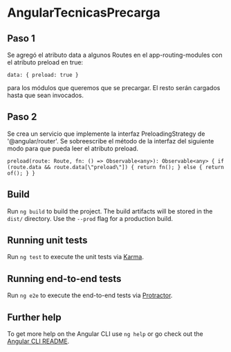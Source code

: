 # AngularTecnicasPrecarga

## Paso 1

Se agregó el atributo data a algunos Routes en el app-routing-modules con el atributo preload en true:

`data: { preload: true }` 

para los módulos que queremos que se precargar. El resto serán cargados hasta que sean invocados.

## Paso 2

Se crea un servicio que implemente la interfaz PreloadingStrategy de '@angular/router'. Se sobreescribe el método de la interfaz del siguiente modo para que pueda leer el atributo preload.

`preload(route: Route, fn: () => Observable<any>): Observable<any> {
    if (route.data && route.data[\"preload\"]) {
      return fn();
    } else {
      return of();
    }
 }`

## Build

Run `ng build` to build the project. The build artifacts will be stored in the `dist/` directory. Use the `--prod` flag for a production build.

## Running unit tests

Run `ng test` to execute the unit tests via [Karma](https://karma-runner.github.io).

## Running end-to-end tests

Run `ng e2e` to execute the end-to-end tests via [Protractor](http://www.protractortest.org/).

## Further help

To get more help on the Angular CLI use `ng help` or go check out the [Angular CLI README](https://github.com/angular/angular-cli/blob/master/README.md).
